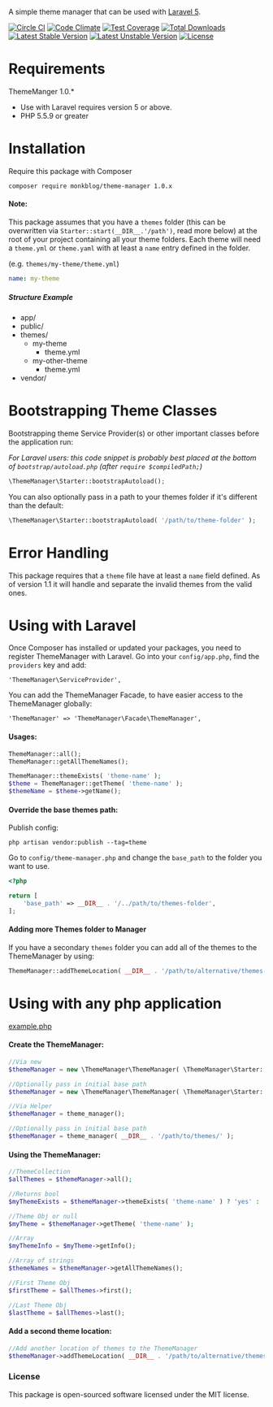 A simple theme manager that can be used with [Laravel 5](http://laravel.com/).

[![Circle CI](https://circleci.com/gh/monkblog/theme-manager.svg?style=svg)](https://circleci.com/gh/monkblog/theme-manager)
[![Code Climate](https://codeclimate.com/github/monkblog/theme-manager/badges/gpa.svg)](https://codeclimate.com/github/monkblog/theme-manager)
[![Test Coverage](https://codeclimate.com/github/monkblog/theme-manager/badges/coverage.svg)](https://codeclimate.com/github/monkblog/theme-manager/coverage)
[![Total Downloads](https://poser.pugx.org/monkblog/theme-manager/d/total.svg)](https://packagist.org/packages/monkblog/theme-manager)
[![Latest Stable Version](https://poser.pugx.org/monkblog/theme-manager/v/stable.svg)](https://packagist.org/packages/monkblog/theme-manager)
[![Latest Unstable Version](https://poser.pugx.org/monkblog/theme-manager/v/unstable.svg)](https://packagist.org/packages/monkblog/theme-manager)
[![License](https://poser.pugx.org/monkblog/theme-manager/license.svg)](https://packagist.org/packages/monkblog/theme-manager)

# Requirements

ThemeManger 1.0.*
 - Use with Laravel requires version 5 or above.
 - PHP 5.5.9 or greater
 
# Installation

Require this package with Composer

```
composer require monkblog/theme-manager 1.0.x
```

#### Note:
This package assumes that you have a `themes` folder (this can be overwritten via `Starter::start(__DIR__.'/path')`, read more below) at the root of your project containing all your theme folders. 
Each theme will need a `theme.yml` or `theme.yaml` with at least a `name` entry defined in the folder.

(e.g. `themes/my-theme/theme.yml`)
```yaml
name: my-theme
```

##### Structure Example
- app/
- public/
- themes/
  - my-theme
    - theme.yml
  - my-other-theme
    - theme.yml
- vendor/

# Bootstrapping Theme Classes
Bootstrapping theme Service Provider(s) or other important classes before the application run:

*For Laravel users: this code snippet is probably best placed at the bottom of `bootstrap/autoload.php` (after `require $compiledPath;`)*

```php
\ThemeManager\Starter::bootstrapAutoload();
```

You can also optionally pass in a path to your themes folder if it's different than the default:
```php
\ThemeManager\Starter::bootstrapAutoload( '/path/to/theme-folder' );
```

# Error Handling
This package requires that a `theme` file have at least a `name` field defined. As of version 1.1 it will handle and separate the invalid themes from the valid ones.

# Using with Laravel

Once Composer has installed or updated your packages, you need to register ThemeManager with Laravel. Go into your `config/app.php`, find the `providers` key and add:

```
'ThemeManager\ServiceProvider',
```

You can add the ThemeManager Facade, to have easier access to the ThemeManager globally:

```
'ThemeManager' => 'ThemeManager\Facade\ThemeManager',
```

#### Usages:

```php
ThemeManager::all();
ThemeManager::getAllThemeNames();

ThemeManager::themeExists( 'theme-name' );
$theme = ThemeManager::getTheme( 'theme-name' );
$themeName = $theme->getName();
```

#### Override the base themes path:

Publish config:

```
php artisan vendor:publish --tag=theme
```
Go to `config/theme-manager.php` and change the `base_path` to the folder you want to use.
```php
<?php

return [
    'base_path' => __DIR__ . '/../path/to/themes-folder',
];
```

#### Adding more Themes folder to Manager
If you have a secondary `themes` folder you can add all of the themes to the ThemeManager by using:

```php
ThemeManager::addThemeLocation( __DIR__ . '/path/to/alternative/themes-folder' );
```

# Using with any php application

[example.php](https://github.com/monkblog/theme-manager/blob/master/example.php)

#### Create the ThemeManager:

```php
//Via new
$themeManager = new \ThemeManager\ThemeManager( \ThemeManager\Starter::start() );

//Optionally pass in initial base path
$themeManager = new \ThemeManager\ThemeManager( \ThemeManager\Starter::start( __DIR__ . '/path/to/themes/' ) );

//Via Helper
$themeManager = theme_manager();

//Optionally pass in initial base path
$themeManager = theme_manager( __DIR__ . '/path/to/themes/' );
```

#### Using the ThemeManager:

```php
//ThemeCollection
$allThemes = $themeManager->all();

//Returns bool
$myThemeExists = $themeManager->themeExists( 'theme-name' ) ? 'yes' : 'nope';

//Theme Obj or null
$myTheme = $themeManager->getTheme( 'theme-name' );

//Array
$myThemeInfo = $myTheme->getInfo();

//Array of strings
$themeNames = $themeManager->getAllThemeNames();

//First Theme Obj
$firstTheme = $allThemes->first();

//Last Theme Obj
$lastTheme = $allThemes->last();
```

#### Add a second theme location:

```php
//Add another location of themes to the ThemeManager
$themeManager->addThemeLocation( __DIR__ . '/path/to/alternative/themes-folder' );
```

### License

This package is open-sourced software licensed under the MIT license.